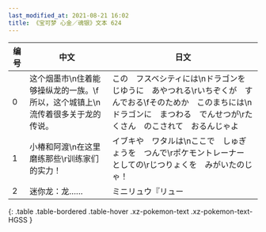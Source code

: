 ```yaml
---
last_modified_at: 2021-08-21 16:02
title: 《宝可梦 心金／魂银》文本 624
---
```

| 编号 | 中文 | 日文 |
| ---- | ---- | ---- |
| 0 | 这个烟墨市\n住着能够操纵龙的一族。\f所以，这个城镇上\n流传着很多关于龙的传说。 | この　フスベシティには\nドラゴンを　じゆうに　あやつれる\rいちぞくが　すんでおる\fそのためか　このまちには\nドラゴンに　まつわる　でんせつが\rたくさん　のこされて　おるんじゃよ |
| 1 | 小椿和阿渡\n在这里磨练那些\r训练家们的实力！ | イブキや　ワタルは\nここで　しゅぎょうを　つんで\rポケモントレーナー　としての\rじつりょくを　みがいたのじゃ！ |
| 2 | 迷你龙：龙…… | ミニリュウ『リュー |
{: .table .table-bordered .table-hover .xz-pokemon-text .xz-pokemon-text-HGSS }